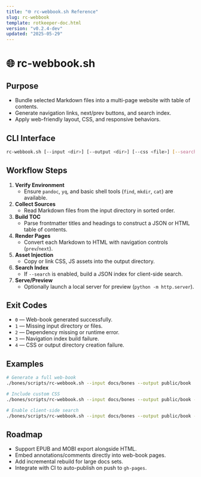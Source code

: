 ```yaml
---
title: "🌐 rc-webbook.sh Reference"
slug: rc-webbook
template: rotkeeper-doc.html
version: "v0.2.4-dev"
updated: "2025-05-29"
---
```

<!-- Begin Ritual Script Documentation -->

# 🌐 rc-webbook.sh

<!-- Converts a directory of Rotkeeper Markdown into a navigable HTML web-book -->

## Purpose
<!-- Core objectives of rc-webbook.sh -->
- Bundle selected Markdown files into a multi-page website with table of contents.
- Generate navigation links, next/prev buttons, and search index.
- Apply web-friendly layout, CSS, and responsive behaviors.

## CLI Interface
<!-- How to invoke the web-book ritual -->
```bash
rc-webbook.sh [--input <dir>] [--output <dir>] [--css <file>] [--search] [--help]
```

## Workflow Steps
<!-- Sequential rites performed by the script -->
1. **Verify Environment**
   - Ensure `pandoc`, `yq`, and basic shell tools (`find`, `mkdir`, `cat`) are available.
2. **Collect Sources**
   - Read Markdown files from the input directory in sorted order.
3. **Build TOC**
   - Parse frontmatter titles and headings to construct a JSON or HTML table of contents.
4. **Render Pages**
   - Convert each Markdown to HTML with navigation controls (`prev`/`next`).
5. **Asset Injection**
   - Copy or link CSS, JS assets into the output directory.
6. **Search Index**
   - If `--search` is enabled, build a JSON index for client-side search.
7. **Serve/Preview**
   - Optionally launch a local server for preview (`python -m http.server`).

## Exit Codes
<!-- Symbolic outcomes of incantation -->
- `0` — Web-book generated successfully.
- `1` — Missing input directory or files.
- `2` — Dependency missing or runtime error.
- `3` — Navigation index build failure.
- `4` — CSS or output directory creation failure.

## Examples
<!-- Sample invocations for celebratory rites -->
```bash
# Generate a full web-book
./bones/scripts/rc-webbook.sh --input docs/bones --output public/book

# Include custom CSS
./bones/scripts/rc-webbook.sh --input docs/bones --output public/book --css assets/book.css

# Enable client-side search
./bones/scripts/rc-webbook.sh --input docs/bones --output public/book --search
```

## Roadmap
<!-- Aspirational rites to come -->
- Support EPUB and MOBI export alongside HTML.
- Embed annotations/comments directly into web-book pages.
- Add incremental rebuild for large docs sets.
- Integrate with CI to auto-publish on push to `gh-pages`.

<!--
Limerick 1:
From markdown paths to a clickable tome,
rc-webbook brings chapters to roam.
It weaves link and CSS,
In labyrinthine finesse,
And publishes the ritual for home.

Limerick 2:
In HTML halls of loreful delight,
rc-webbook shines in the night.
Each page gently flows,
As the index then grows,
And the codex emerges in light.
-->